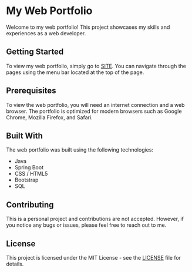 # My Web Portfolio

Welcome to my web portfolio! This project showcases my skills and experiences as a web developer.

## Getting Started

To view my web portfolio, simply go to [SITE](http://130.61.147.69:9000/). You can navigate through the pages using the menu bar located at the top of the page.

## Prerequisites

To view the web portfolio, you will need an internet connection and a web browser. The portfolio is optimized for modern browsers such as Google Chrome, Mozilla Firefox, and Safari.

## Built With

The web portfolio was built using the following technologies:


-    Java
- Spring Boot
-   CSS / HTML5
-   Bootstrap
-   SQL

## Contributing

This is a personal project and contributions are not accepted. However, if you notice any bugs or issues, please feel free to reach out to me.

## License

This project is licensed under the MIT License - see the [LICENSE](/LICENSE) file for details.